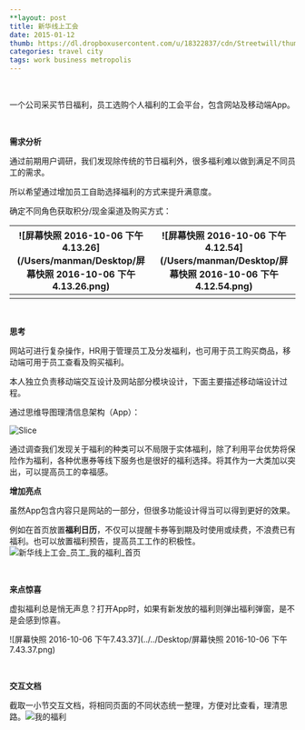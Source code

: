 ```yaml
---
**layout: post
title: 新华线上工会
date: 2015-01-12
thumb: https://dl.dropboxusercontent.com/u/18322837/cdn/Streetwill/thumbs/the-bridge.jpeg
categories: travel city
tags: work business metropolis
---
```


​                     

一个公司采买节日福利，员工选购个人福利的工会平台，包含网站及移动端App。

​                 

**需求分析**

通过前期用户调研，我们发现除传统的节日福利外，很多福利难以做到满足不同员工的需求。

所以希望通过增加员工自助选择福利的方式来提升满意度。

确定不同角色获取积分/现金渠道及购买方式：      

| ![屏幕快照 2016-10-06 下午4.13.26](/Users/manman/Desktop/屏幕快照 2016-10-06 下午4.13.26.png) | ![屏幕快照 2016-10-06 下午4.12.54](/Users/manman/Desktop/屏幕快照 2016-10-06 下午4.12.54.png) |
| ---------------------------------------- | ---------------------------------------- |
|                                          |                                          |

​                 

**思考**

网站可进行复杂操作，HR用于管理员工及分发福利，也可用于员工购买商品，移动端可用于员工查看及购买福利。

本人独立负责移动端交互设计及网站部分模块设计，下面主要描述移动端设计过程。

通过思维导图理清信息架构（App）：

 ![Slice](../../Desktop/Slice.png)

通过调查我们发现关于福利的种类可以不局限于实体福利，除了利用平台优势将保险作为福利，各种优惠券等线下服务也是很好的福利选择。将其作为一大类加以突出，可以提高员工的幸福感。



**增加亮点**

虽然App包含内容只是网站的一部分，但很多功能设计得当可以得到更好的效果。

例如在首页放置**福利日历**，不仅可以提醒卡券等到期及时使用或续费，不浪费已有福利。也可以放置福利预告，提高员工工作的积极性。![新华线上工会_员工_我的福利_首页](../../Desktop/新华线上工会_员工_我的福利_首页.png)

​                      

**来点惊喜**

虚拟福利总是悄无声息？打开App时，如果有新发放的福利则弹出福利弹窗，是不是会感到惊喜。

![屏幕快照 2016-10-06 下午7.43.37](../../Desktop/屏幕快照 2016-10-06 下午7.43.37.png)

​                 

**交互文档**

截取一小节交互文档，将相同页面的不同状态统一整理，方便对比查看，理清思路。![我的福利](../../Desktop/我的福利.png)

